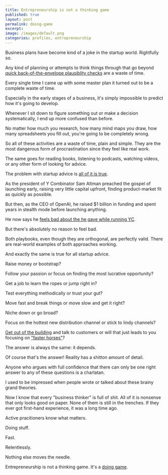 ```yaml
---
title: Entrepreneurship is not a thinking game
published: true
layout: post
permalink: doing-game
excerpt:  
image: /images/default.png
categories: profiles, entrepreneurship
---
```


Business plans have become kind of a joke in the startup world. Rightfully so. 

Any kind of planning or attempts to think things through that go beyond [quick back-of-the-envelope plausiblity checks](https://twitter.com/jakobgreenfeld/status/1595428460108795904) are a waste of time.

Every single time I came up with some master plan it turned out to be a complete waste of time.

Especially in the early stages of a business, it's simply impossible to predict how it's going to develop. 

Whenever I sit down to figure something out or make a decision systematically, I end up more confused than before.

No matter how much you research, how many mind maps you draw, how many spreadsheets you fill out, you're going to be completely wrong.

So all of these activities are a waste of time, plain and simple. They are the most dangerous form of procrastination since they feel like real work.

The same goes for reading books, listening to podcasts, watching videos, or any other form of looking for advice.

The problem with startup advice is [all of it is true](https://www.youtube.com/watch?v=9L2RdK8GKY8).

As the president of Y Combinator Sam Altman preached the gospel of launching early, raising very little capital upfront, finding product-market fit as quickly as possible.

But then, as the CEO of OpenAI, he raised $1 billion in funding and spent years in stealth mode before launching anything.

He now says he [feels bad about the he gave while running YC](https://twitter.com/morqon/status/1667717155234758657).

But there's absolutely no reason to feel bad.

Both playbooks, even though they are orthogonal, are perfectly valid. There are real-world examples of both approaches working.

And exactly the same is true for all startup advice.

Raise money or bootstrap?

Follow your passion or focus on finding the most lucrative opportunity?

Get a job to learn the ropes or jump right in?

Test everything methodically or trust your gut?

Move fast and break things or move slow and get it right?

Niche down or go broad?

Focus on the hottest new distribution channel or stick to lindy channels?

[Get out of the building](https://steveblank.com/2010/03/11/teaching-entrepreneurship-–-by-getting-out-of-the-building/) and talk to customers or will that just leads to you focusing on ["faster horses"](https://www.goodreads.com/quotes/15297-if-i-had-asked-people-what-they-wanted-they-would)?

The answer is always the same: it depends.

Of course that's the answer! Reality has a shitton amount of detail.

Anyone who argues with full confidence that there can only be one right answer to any of these questions is a charlatan.

I used to be impressed when people wrote or talked about these brainy grand theories. 

Now I know that every "business thinker" is full of shit. All of it is nonsense that only looks good on paper. None of them is still in the trenches. If they ever got first-hand experience, it was a long time ago.

Active pracitioners know what matters. 

Doing stuff. 

Fast. 

Relentlessly. 

Nothing else moves the needle. 

Entrepreneurship is not a thinking game. It's a [doing game](https://shaan.beehiiv.com/p/5-tweet-tuesday-june-20-2023). 
